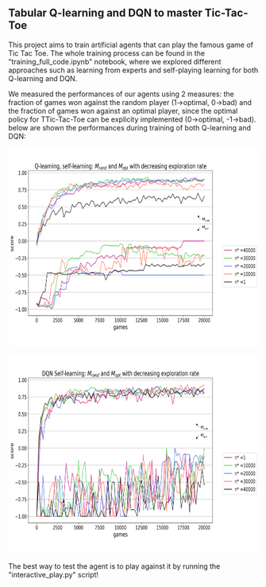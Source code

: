 ## Tabular Q-learning and DQN to master Tic-Tac-Toe
This project aims to train artificial agents that can play the famous game of Tic Tac Toe. The whole training process can be found in the "training_full_code.ipynb"
notebook, where we explored different approaches such as learning from experts and self-playing learning for both Q-learning and DQN. 

We measured the performances of our agents using 2 measures: the fraction of games won against the random player (1->optimal, 0->bad) and the fraction of games won
against an optimal player, since the optimal policy for TTic-Tac-Toe can be explicity implemented (0->optimal, -1->bad). below are shown the performances during training
of both Q-learning and DQN:
<p align="center">
  <img 
    width="700"
    height="400"
    src="https://github.com/tomcastigl/RL_Tic_Tac_toe/blob/master/imgs/q8.png"
  >
</p>
<p align="center">
  <img 
    width="700"
    height="400"
    src="https://github.com/tomcastigl/RL_Tic_Tac_toe/blob/master/imgs/q17.png"
  >
</p>

The best way to test the agent is to play against it by running the "interactive_play.py" script!
